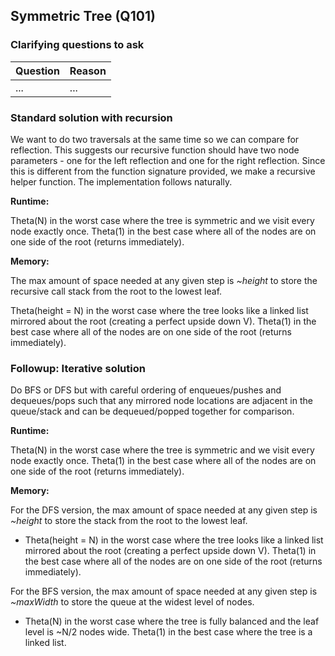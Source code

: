 ## Symmetric Tree (Q101)

### Clarifying questions to ask

| Question | Reason |
| --- | --- |
| ... | ... |

### Standard solution with recursion

We want to do two traversals at the same time so we can compare for reflection. This suggests our recursive function should have two node parameters - one for the left reflection and one for the right reflection. Since this is different from the function signature provided, we make a recursive helper function. The implementation follows naturally.

**Runtime:**

Theta(N) in the worst case where the tree is symmetric and we visit every node exactly once. Theta(1) in the best case where all of the nodes are on one side of the root (returns immediately).

**Memory:**

The max amount of space needed at any given step is *~height* to store the recursive call stack from the root to the lowest leaf.

Theta(height = N) in the worst case where the tree looks like a linked list mirrored about the root (creating a perfect upside down V). Theta(1) in the best case where all of the nodes are on one side of the root (returns immediately).


### Followup: Iterative solution

Do BFS or DFS but with careful ordering of enqueues/pushes and dequeues/pops such that any mirrored node locations are adjacent in the queue/stack and can be dequeued/popped together for comparison.

**Runtime:**

Theta(N) in the worst case where the tree is symmetric and we visit every node exactly once. Theta(1) in the best case where all of the nodes are on one side of the root (returns immediately).

**Memory:**

For the DFS version, the max amount of space needed at any given step is *~height* to store the stack from the root to the lowest leaf.
- Theta(height = N) in the worst case where the tree looks like a linked list mirrored about the root (creating a perfect upside down V). Theta(1) in the best case where all of the nodes are on one side of the root (returns immediately).

For the BFS version, the max amount of space needed at any given step is *~maxWidth* to store the queue at the widest level of nodes.
- Theta(N) in the worst case where the tree is fully balanced and the leaf level is ~N/2 nodes wide. Theta(1) in the best case where the tree is a linked list.
